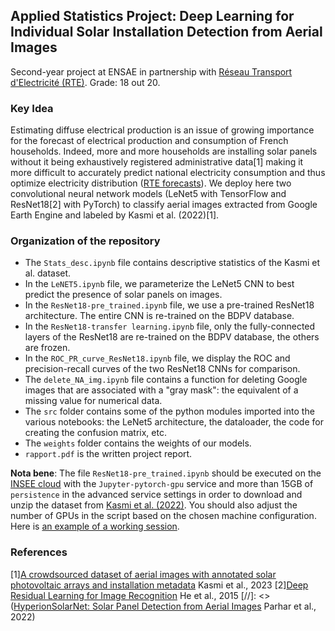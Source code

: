 ## **Applied Statistics Project: Deep Learning for Individual Solar Installation Detection from Aerial Images**

Second-year project at ENSAE in partnership with [Réseau Transport d'Electricité (RTE)](https://en.wikipedia.org/wiki/RTE_(company)). Grade: 18 out 20.
### **Key Idea**
Estimating diffuse electrical production is an issue of growing importance for the forecast of electrical production and consumption of French households. Indeed, more and more households are installing solar panels without it being exhaustively registered administrative data[1] making it more difficult to accurately predict national electricity consumption and thus optimize electricity distribution ([RTE forecasts](https://www.rte-france.com/eco2mix/la-production-delectricite-par-filiere)). We deploy here two convolutional neural network models (LeNet5 with TensorFlow and ResNet18[2] with PyTorch) to classify aerial images extracted from Google Earth Engine and labeled by Kasmi et al. (2022)[1].

### **Organization of the repository**

* The ```Stats_desc.ipynb``` file contains descriptive statistics of the Kasmi et al. dataset.
* In the ```LeNET5.ipynb``` file, we parameterize the LeNet5 CNN to best predict the presence of solar panels on images.
* In the ```ResNet18-pre_trained.ipynb``` file, we use a pre-trained ResNet18 architecture. The entire CNN is re-trained on the BDPV database.
* In the ```ResNet18-transfer learning.ipynb``` file, only the fully-connected layers of the ResNet18 are re-trained on the BDPV database, the others are frozen.
* In the ```ROC_PR_curve_ResNet18.ipynb``` file, we display the ROC and precision-recall curves of the two ResNet18 CNNs for comparison.
* The ```delete_NA_img.ipynb``` file contains a function for deleting Google images that are associated with a "gray mask": the equivalent of a missing value for numerical data.
* The ```src``` folder contains some of the python modules imported into the various notebooks: the LeNet5 architecture, the dataloader, the code for creating the confusion matrix, etc.
* The ```weights``` folder contains the weights of our models.
* ```rapport.pdf``` is the written project report.
 
**Nota bene**: The file ```ResNet18-pre_trained.ipynb``` should be executed on the [INSEE cloud](https://datalab.sspcloud.fr/home) with the ```Jupyter-pytorch-gpu``` service and more than 15GB of ```persistence``` in the advanced service settings in order to download and unzip the dataset from [Kasmi et al. (2022)](https://www.nature.com/articles/s41597-023-01951-4). You should also adjust the number of GPUs in the script based on the chosen machine configuration. Here is [an example of a working session](https://datalab.sspcloud.fr/launcher/ide/jupyter-pytorch-gpu?autoLaunch=false&resources.requests.memory=%C2%AB37Gi%C2%BB&resources.limits.memory=%C2%AB115Gi%C2%BB&resources.requests.cpu=%C2%AB10400m%C2%BB&persistence.size=%C2%AB34Gi%C2%BB&onyxia.friendlyName=%C2%AB1_GPU_Torch_pers%C2%BB&git.repository=%C2%ABhttps%3A%2F%2Fgithub.com%2FBasso42%2FDeepPVClassification.git%C2%BB](https://datalab.sspcloud.fr/launcher/ide/jupyter-pytorch-gpu?autoLaunch=true&resources.requests.memory=«37Gi»&resources.limits.memory=«115Gi»&resources.requests.cpu=«10400m»&persistence.size=«34Gi»&onyxia.friendlyName=«GPU_statapps»&git.repository=«https%3A%2F%2Fgithub.com%2FBasso42%2FDeepPVClassification.git»&init.personalInit=«https%3A%2F%2Fminio.lab.sspcloud.fr%2Fgamer35%2Fshells_scripts%2Fshell_script_statapp.sh»)https://datalab.sspcloud.fr/launcher/ide/jupyter-pytorch-gpu?autoLaunch=true&resources.requests.memory=«37Gi»&resources.limits.memory=«115Gi»&resources.requests.cpu=«10400m»&persistence.size=«34Gi»&onyxia.friendlyName=«GPU_statapps»&git.repository=«https%3A%2F%2Fgithub.com%2FBasso42%2FDeepPVClassification.git»&init.personalInit=«https%3A%2F%2Fminio.lab.sspcloud.fr%2Fgamer35%2Fshells_scripts%2Fshell_script_statapp.sh»).

### References ###
[1][A crowdsourced dataset of aerial images with annotated solar photovoltaic arrays and installation metadata](https://www.nature.com/articles/s41597-023-01951-4) Kasmi et al., 2023
[2][Deep Residual Learning for Image Recognition](https://arxiv.org/abs/1512.03385) He et al., 2015
[//]: <> ([HyperionSolarNet: Solar Panel Detection from Aerial Images](https://arxiv.org/pdf/2201.02107.pdf) Parhar et al., 2022)
